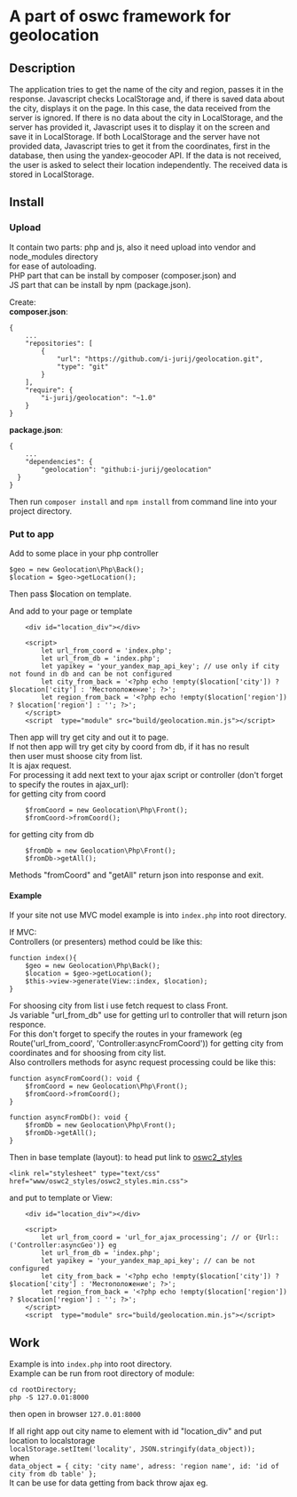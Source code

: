 # A part of oswc framework for geolocation
## Description
The application tries to get the name of the city and region, passes it in the response.
Javascript checks LocalStorage and, if there is saved data about the city, displays it on the page. In this case, the data received from the server is ignored.
If there is no data about the city in LocalStorage, and the server has provided it, Javascript uses it to display it on the screen and save it in LocalStorage.
If both LocalStorage and the server have not provided data, Javascript tries to get it from the coordinates, first in the database, then using the yandex-geocoder API.
If the data is not received, the user is asked to select their location independently.
The received data is stored in LocalStorage.

## Install
### Upload
It contain two parts: php and js, also it need upload into vendor and node_modules directory   
for ease of autoloading.   
PHP part that can be install by composer (composer.json) and   
JS part that can be install by npm (package.json).   

Create:   
**composer.json**:   
```
{
    ...
    "repositories": [
        {
            "url": "https://github.com/i-jurij/geolocation.git",
            "type": "git"
        }
    ],
    "require": {
        "i-jurij/geolocation": "~1.0"
    }
}
```
**package.json**:   
```
{
    ...
    "dependencies": {
        "geolocation": "github:i-jurij/geolocation"
  }
}
```

Then run `composer install` and `npm install` from command line into your project directory.   

### Put to app
Add to some place in your php controller   
```
$geo = new Geolocation\Php\Back();
$location = $geo->getLocation();
```   
Then pass $location on template.  

And add to your page or template
```
	<div id="location_div"></div>

	<script>
        let url_from_coord = 'index.php';
		let url_from_db = 'index.php';
		let yapikey = 'your_yandex_map_api_key'; // use only if city not found in db and can be not configured		
		let city_from_back = '<?php echo !empty($location['city']) ? $location['city'] : 'Местоположение'; ?>';
		let region_from_back = '<?php echo !empty($location['region']) ? $location['region'] : ''; ?>';
	</script>
	<script  type="module" src="build/geolocation.min.js"></script>
```

Then app will try get city and out it to page.  
If not then app will try get city by coord from db, if it has no result   
then user must shoose city from list.   
It is ajax request.  
For processing it add next text to your ajax script or controller (don't forget to specify the routes in ajax_url):  
for getting city from coord   
``` 
    $fromCoord = new Geolocation\Php\Front();
    $fromCoord->fromCoord();
``` 
for getting city from db   
```
    $fromDb = new Geolocation\Php\Front();
    $fromDb->getAll();
```
Methods "fromCoord" and "getAll" return json into response and exit. 


#### Example
If your site not use MVC model example is into `index.php` into root directory.   

If MVC:   
Controllers (or presenters) method could be like this:
```
function index(){
    $geo = new Geolocation\Php\Back();
    $location = $geo->getLocation();
    $this->view->generate(View::index, $location);
}
``` 
For shoosing city from list i use fetch request to class Front.  
Js variable "url_from_db" use for getting url to controller that will return json responce.   
For this don't forget to specify the routes in your framework (eg Route('url_from_coord', 'Controller:asyncFromCoord')) for getting city from coordinates and for shoosing from city list.   
Also controllers methods for async request processing could be like this:  
``` 
function asyncFromCoord(): void {
    $fromCoord = new Geolocation\Php\Front();
    $fromCoord->fromCoord();
}
``` 
```
function asyncFromDb(): void {
    $fromDb = new Geolocation\Php\Front();
    $fromDb->getAll();
}
```

Then in base template (layout):
to head put link to [oswc2_styles](https://github.com/i-jurij/oswc2_styles) 
```
<link rel="stylesheet" type="text/css" href="www/oswc2_styles/oswc2_styles.min.css">
```
and put to template or View:   
```
	<div id="location_div"></div>

	<script>
        let url_from_coord = 'url_for_ajax_processing'; // or {Url::('Controller:asyncGeo')} eg
        let url_from_db = 'index.php';
        let yapikey = 'your_yandex_map_api_key'; // can be not configured
		let city_from_back = '<?php echo !empty($location['city']) ? $location['city'] : 'Местоположение'; ?>';
		let region_from_back = '<?php echo !empty($location['region']) ? $location['region'] : ''; ?>';
	</script>
	<script  type="module" src="build/geolocation.min.js"></script>
```

## Work
Example is into `index.php` into root directory.   
Example can be run from root directory of module:   
```
cd rootDirectory;
php -S 127.0.01:8000
```   
then open in browser `127.0.01:8000`   

If all right app out city name to element with id "location_div" and put location to localstorage   
`localStorage.setItem('locality', JSON.stringify(data_object));`  
when   
`data_object = { city: 'city name', adress: 'region name', id: 'id of city from db table' };`    
It can be use for data getting from back throw ajax eg.  